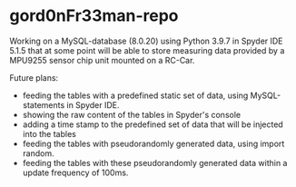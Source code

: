 # gord0nFr33man-repo
Working on a MySQL-database (8.0.20) using Python 3.9.7 in Spyder IDE 5.1.5 that at some point 
will be able to store measuring data provided by a MPU9255 sensor chip unit mounted on a RC-Car.


Future plans:
- feeding the tables with a predefined static set of data, using MySQL-statements in Spyder IDE.
- showing the raw content of the tables in Spyder's console
- adding a time stamp to the predefined set of data that will be injected into the tables
- feeding the tables with pseudorandomly generated data, using import random.
- feeding the tables with these pseudorandomly generated data within a update frequency of 100ms.

